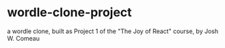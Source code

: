 # wordle-clone-project
 a wordle clone, built as Project 1 of the "The Joy of React" course, by Josh W. Comeau
